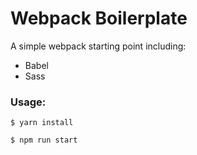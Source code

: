 # Webpack Boilerplate
A simple webpack starting point including:
- Babel
- Sass

### Usage:
`$ yarn install`

`$ npm run start`
